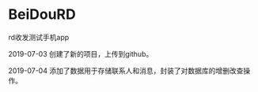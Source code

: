 # BeiDouRD
rd收发测试手机app

2019-07-03
  创建了新的项目，上传到github。

2019-07-04
  添加了数据用于存储联系人和消息，封装了对数据库的增删改查操作。
